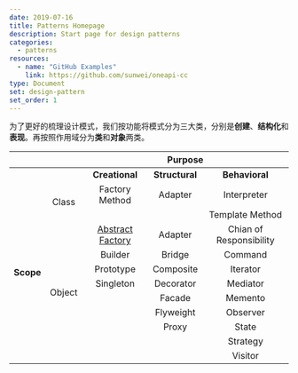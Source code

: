 ```yaml
---
date: 2019-07-16
title: Patterns Homepage
description: Start page for design patterns
categories:
  - patterns
resources:
  - name: "GitHub Examples"
    link: https://github.com/sunwei/oneapi-cc
type: Document
set: design-pattern
set_order: 1
---
```


为了更好的梳理设计模式，我们按功能将模式分为三大类，分别是**创建**、**结构化**和**表现**。再按照作用域分为**类**和**对象**两类。


<table class="mbtablestyle">
  <thead>
    <tr>
      <th style="text-align: left" colspan="2">&nbsp;</th>
      <th style="text-align: center" colspan="3">Purpose</th>
    </tr>
  </thead>
  <tbody>
    <tr>
      <td style="text-align: center" colspan="2">&nbsp;</td>
      <td style="text-align: center"><strong>Creational</strong></td>
      <td style="text-align: center"><strong>Structural</strong></td>
      <td style="text-align: center"><strong>Behavioral</strong></td>
    </tr>
    <tr>
      <td style="text-align: left" rowspan="11"><strong>Scope</strong></td>
      <td style="text-align: center" rowspan="2">Class</td>
      <td style="text-align: center">Factory Method</td>
      <td style="text-align: center">Adapter</td>
      <td style="text-align: center">Interpreter</td>
    </tr>
    <tr>
      <td style="text-align: center">&nbsp;</td>
      <td style="text-align: center">&nbsp;</td>
      <td style="text-align: center">Template Method</td>
    </tr>
    <tr>
      <td style="text-align: center" rowspan="9">Object</td>
      <td style="text-align: center"><a href="/patterns/abstract-factory/">Abstract Factory</a></td>
      <td style="text-align: center">Adapter</td>
      <td style="text-align: center">Chian of Responsibility</td>
    </tr>
    <tr>
      <td style="text-align: center">Builder</td>
      <td style="text-align: center">Bridge</td>
      <td style="text-align: center">Command</td>
    </tr>
    <tr>
      <td style="text-align: center">Prototype</td>
      <td style="text-align: center">Composite</td>
      <td style="text-align: center">Iterator</td>
    </tr>
    <tr>
      <td style="text-align: center">Singleton</td>
      <td style="text-align: center">Decorator</td>
      <td style="text-align: center">Mediator</td>
    </tr>
    <tr>
      <td style="text-align: center">&nbsp;</td>
      <td style="text-align: center">Facade</td>
      <td style="text-align: center">Memento</td>
    </tr>
    <tr>
      <td style="text-align: center">&nbsp;</td>
      <td style="text-align: center">Flyweight</td>
      <td style="text-align: center">Observer</td>
    </tr>
    <tr>
      <td style="text-align: center">&nbsp;</td>
      <td style="text-align: center">Proxy</td>
      <td style="text-align: center">State</td>
    </tr>
    <tr>
      <td style="text-align: center">&nbsp;</td>
      <td style="text-align: center">&nbsp;</td>
      <td style="text-align: center">Strategy</td>
    </tr>
    <tr>
      <td style="text-align: center">&nbsp;</td>
      <td style="text-align: center">&nbsp;</td>
      <td style="text-align: center">Visitor</td>
    </tr>
  </tbody>
</table>
